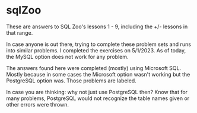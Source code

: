 # sqlZoo

These are answers to SQL Zoo's lessons 1 - 9, including the +/- lessons in that range. 

In case anyone is out there, trying to complete these problem sets and runs into similar problems. I completed the exercises on 5/1/2023. As of today, the MySQL option does not work for any problem. 

The answers found here were completed (mostly) using Microsoft SQL. Mostly because in some cases the Microsoft option wasn't working but the PostgreSQL option was. Those problems are labeled. 

In case you are thinking: why not just use PostgreSQL then? Know that for many problems, PostgreSQL would not recognize the table names given or other errors were thrown. 